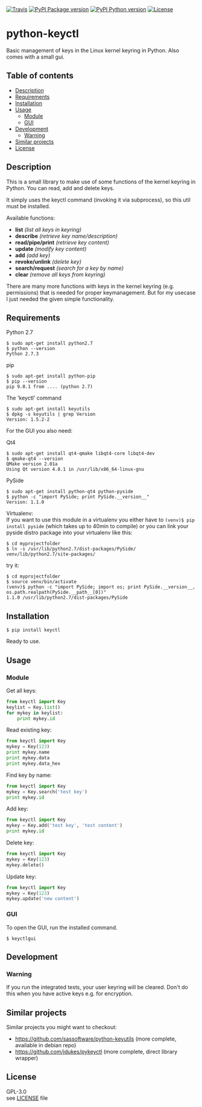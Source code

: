 [//]: # (-*- coding: utf-8 -*-)

[![Travis](https://img.shields.io/travis/tuxberlin/python-keyctl/master.svg)](https://travis-ci.org/tuxberlin/python-keyctl)
[![PyPI Package version](https://img.shields.io/pypi/v/keyctl.svg)](https://pypi.python.org/pypi/keyctl)
[![PyPI Python version](https://img.shields.io/pypi/pyversions/keyctl.svg)](https://pypi.python.org/pypi/keyctl)
[![License](https://img.shields.io/github/license/tuxberlin/python-keyctl.svg)](https://raw.githubusercontent.com/tuxberlin/python-keyctl/master/LICENSE)


# python-keyctl

Basic management of keys in the Linux kernel keyring in Python. Also comes with a small gui.


## Table of contents

[//]: # (AUTO TOC BEGIN)

  * [Description](#description)
  * [Requirements](#requirements)
  * [Installation](#installation)
  * [Usage](#usage)
    * [Module](#module)
    * [GUI](#gui)
  * [Development](#development)
    * [Warning](#warning)
  * [Similar projects](#similar-projects)
  * [License](#license)

[//]: # (AUTO TOC END)


## Description

This is a small library to make use of some functions of the kernel keyring in Python. You can read, add and delete keys.

It simply uses the keyctl command (invoking it via subprocess), so this util must be installed.

Available functions:

 * **list** *(list all keys in keyring)*
 * **describe** *(retrieve key name/description)*
 * **read/pipe/print** *(retrieve key content)*
 * **update** *(modify key content)*
 * **add** *(add key)*
 * **revoke/unlink** *(delete key)*
 * **search/request** *(search for a key by name)*
 * **clear** *(remove all keys from keyring)*

There are many more functions with keys in the kernel keyring (e.g. permissions) that is needed for proper keymanagement. But for my usecase I just needed the given simple functionality. 


## Requirements

Python 2.7
```
$ sudo apt-get install python2.7
$ python --version
Python 2.7.3
```

pip
```
$ sudo apt-get install python-pip
$ pip --version
pip 9.0.1 from .... (python 2.7)
```

The 'keyctl' command
```
$ sudo apt-get install keyutils
$ dpkg -s keyutils | grep Version
Version: 1.5.2-2
```

For the GUI you also need:

Qt4
```
$ sudo apt-get install qt4-qmake libqt4-core libqt4-dev
$ qmake-qt4 --version
QMake version 2.01a
Using Qt version 4.8.1 in /usr/lib/x86_64-linux-gnu
```

PySide
```
$ sudo apt-get install python-qt4 python-pyside
$ python -c "import PySide; print PySide.__version__"
Version: 1.1.0
```

Virtualenv:  
If you want to use this module in a virtualenv you either have to
`(venv)$ pip install pyside` (which takes up to 40min to compile)
or you can link your pyside distro package into your virtualenv like this:
```
$ cd myprojectfolder
$ ln -s /usr/lib/python2.7/dist-packages/PySide/ venv/lib/python2.7/site-packages/
```

try it:
```
$ cd myprojectfolder
$ source venv/bin/activate
(venv)$ python -c "import PySide; import os; print PySide.__version__, os.path.realpath(PySide.__path__[0])"
1.1.0 /usr/lib/python2.7/dist-packages/PySide
```


## Installation

```
$ pip install keyctl
```

Ready to use.


## Usage

### Module
Get all keys:
```python
from keyctl import Key
keylist = Key.list()
for mykey in keylist:
    print mykey.id
```

Read existing key:
```python
from keyctl import Key
mykey = Key(123)
print mykey.name
print mykey.data
print mykey.data_hex
```

Find key by name:
```python
from keyctl import Key
mykey = Key.search('test key')
print mykey.id
```

Add key:
```python
from keyctl import Key
mykey = Key.add('test key', 'test content')
print mykey.id
```

Delete key:
```python
from keyctl import Key
mykey = Key(123)
mykey.delete()
```

Update key:
```python
from keyctl import Key
mykey = Key(123)
mykey.update('new content')
```


### GUI
To open the GUI, run the installed command.
```
$ keyctlgui
```


## Development

### Warning

If you run the integrated tests, your user keyring will be cleared. Don't do this when you have active keys e.g. for encryption.


## Similar projects

Similar projects you might want to checkout:

 * https://github.com/sassoftware/python-keyutils (more complete, available in debian repo)
 * https://github.com/jdukes/pykeyctl (more complete, direct library wrapper)


## License

GPL-3.0  
see [LICENSE](https://raw.githubusercontent.com/tuxberlin/python-keyctl/master/LICENSE) file
